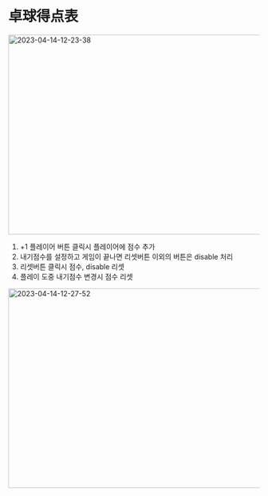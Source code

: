 # 卓球得点表

<img src="https://i.ibb.co/0yw1nWw/2023-04-14-12-23-38.png" alt="2023-04-14-12-23-38" width="3584" height="1962" data-is360="0" data-load="full" class="cursor-zoom-in" style="width: 900px; height: 400px; display: block;">

1. +1 플레이어 버튼 클릭시 플레이어에 점수 추가
2. 내기점수를 설정하고 게임이 끝나면 리셋버튼 이외의 버튼은 disable 처리
3. 리셋버튼 클릭시 점수, disable 리셋
4. 플레이 도중 내기점수 변경시 점수 리셋

<img src="https://i.ibb.co/ct362Nh/2023-04-14-12-27-52.png" alt="2023-04-14-12-27-52" width="3584" height="1920" data-is360="0" data-load="full" class="" style="width: 950px; height: 400px;">